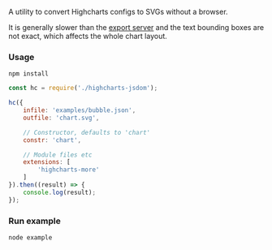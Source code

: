 A utility to convert Highcharts configs to SVGs without a browser.

It is generally slower than the [export server](https://www.npmjs.com/package/highcharts-export-server)
and the text bounding boxes are not exact, which affects the whole chart layout. 

### Usage
`npm install`

```js
const hc = require('./highcharts-jsdom');

hc({
	infile: 'examples/bubble.json',
	outfile: 'chart.svg',

	// Constructor, defaults to 'chart'
	constr: 'chart',

	// Module files etc
	extensions: [
		'highcharts-more'
	]
}).then((result) => {
	console.log(result);
});
```

### Run example
`node example`